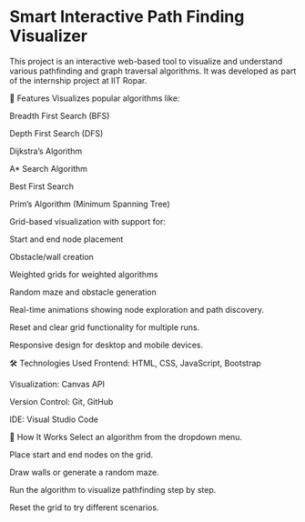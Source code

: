 # Smart Interactive Path Finding Visualizer

This project is an interactive web-based tool to visualize and understand various pathfinding and graph traversal algorithms. It was developed as part of the internship project at IIT Ropar.

🚀 Features
Visualizes popular algorithms like:

Breadth First Search (BFS)

Depth First Search (DFS)

Dijkstra’s Algorithm

A* Search Algorithm

Best First Search

Prim’s Algorithm (Minimum Spanning Tree)

Grid-based visualization with support for:

Start and end node placement

Obstacle/wall creation

Weighted grids for weighted algorithms

Random maze and obstacle generation

Real-time animations showing node exploration and path discovery.

Reset and clear grid functionality for multiple runs.

Responsive design for desktop and mobile devices.

🛠️ Technologies Used
Frontend: HTML, CSS, JavaScript, Bootstrap

Visualization: Canvas API

Version Control: Git, GitHub

IDE: Visual Studio Code

📖 How It Works
Select an algorithm from the dropdown menu.

Place start and end nodes on the grid.

Draw walls or generate a random maze.

Run the algorithm to visualize pathfinding step by step.

Reset the grid to try different scenarios.
